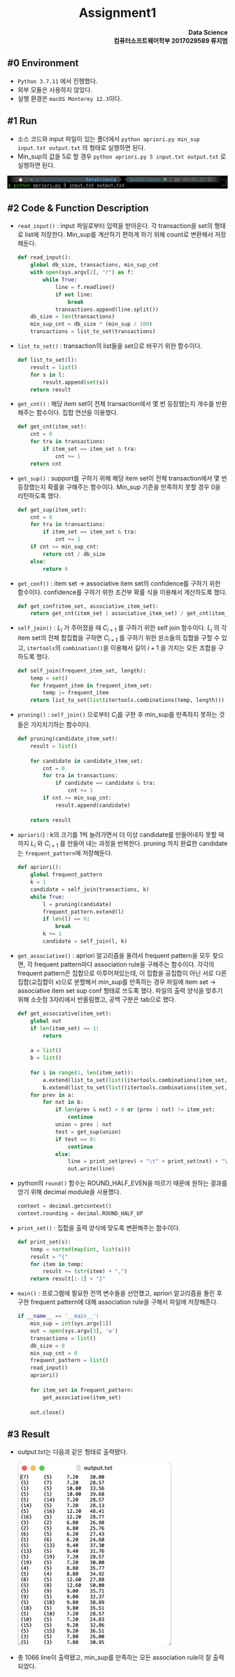 #  <center>Assignment1</center>

<div style="text-align:right"><strong>Data Science</strong></div>

<div style="text-align:right"><strong>컴퓨터소프트웨어학부 2017029589 류지범</strong></div>



##  #0 Environment

- `Python 3.7.11` 에서 진행했다.
- 외부 모듈은 사용하지 않았다.
- 실행 환경은 `macOS Monterey 12.3`이다.



## #1 Run

- 소스 코드와 input 파일이 있는 폴더에서 `python apriori.py min_sup input.txt output.txt` 의 형태로 실행하면 된다.
- Min_sup의 값을 5로 할 경우 `python apriori.py 5 input.txt output.txt` 로 실행하면 된다.

![run](https://github.com/llordly/ITE4005/blob/master/Assignment1/run.png?raw=true)

## #2 Code & Function Description

- `read_input()` : input 파일로부터 입력을 받아온다. 각 transaction을 set의 형태로 list에 저장한다. Min_sup를 계산하기 편하게 하기 위해 count로 변환해서 저장해둔다.

  ```python
  def read_input():
      global db_size, transactions, min_sup_cnt
      with open(sys.argv[2], "r") as f:
          while True:
              line = f.readline()
              if not line:
                  break
              transactions.append(line.split())
      db_size = len(transactions)
      min_sup_cnt = db_size * (min_sup / 100)
      transactions = list_to_set(transactions)
  ```

- `list_to_set()` : transaction의 list들을 set으로 바꾸기 위한 함수이다.

  ```python
  def list_to_set(l):
      result = list()
      for s in l:
          result.append(set(s))
      return result
  ```

- `get_cnt()` : 해당 item set이 전체 transaction에서 몇 번 등장했는지 개수를 반환해주는 함수이다. 집합 연산을 이용했다.

  ```python
  def get_cnt(item_set):
      cnt = 0
      for tra in transactions:
          if item_set == item_set & tra:
              cnt += 1
      return cnt
  ```

- `get_sup()` : support를 구하기 위해 해당 item set이 전체 transaction에서 몇 번 등장했는지 확률을 구해주는 함수이다. Min_sup 기준을 만족하지 못할 경우 0을 리턴하도록 했다.

  ```python
  def get_sup(item_set):
      cnt = 0
      for tra in transactions:
          if item_set == item_set & tra:
              cnt += 1
      if cnt >= min_sup_cnt:
          return cnt / db_size
      else:
          return 0
  ```

- `get_conf()` : item set -> associative item set의 confidence를 구하기 위한 함수이다. confidence를 구하기 위한 조건부 확률 식을 이용해서 계산하도록 했다.

  ```python
  def get_conf(item_set, associative_item_set):
      return get_cnt(item_set | associative_item_set) / get_cnt(item_set)
  ```

- `self_join()` : $L_i$ 가 주어졌을 때 $C_{i+1}$ 를 구하기 위한 self join 함수이다. $L_i$ 의 각 item set의 전체 합집합을 구하면 $C_{i+1}$ 를 구하기 위한 원소들의 집합을 구할 수 있고, `itertools`의 `combination()`을 이용해서 길이 $i+1$ 을 가지는 모든 조합을 구하도록 했다.

  ```python
  def self_join(frequent_item_set, length):
      temp = set()
      for frequent_item in frequent_item_set:
          temp |= frequent_item
      return list_to_set(list(itertools.combinations(temp, length)))
  ```

- `pruning()` : `self_join()` 으로부터 $C_{i}$를 구한 후 min_sup를 만족하지 못하는 것들은 가지치기하는 함수이다. 

  ```python
  def pruning(candidate_item_set):
      result = list()
  
      for candidate in candidate_item_set:
          cnt = 0
          for tra in transactions:
              if candidate == candidate & tra:
                  cnt += 1
          if cnt >= min_sup_cnt:
              result.append(candidate)
  
      return result
  ```

- `apriori(`) : k의 크기를 1씩 늘려가면서 더 이상 candidate를 만들어내지 못할 때까지 $L_i$ 와 $C_{i+1}$ 를 만들어 내는 과정을 반복한다. pruning 까지 완료한 candidate는 `frequent_pattern`에 저장해둔다.

  ```python
  def apriori():
      global frequent_pattern
      k = 1
      candidate = self_join(transactions, k)
      while True:
          l = pruning(candidate)
          frequent_pattern.extend(l)
          if len(l) == 0:
              break
          k += 1
          candidate = self_join(l, k)
  ```

- `get_associative()` : apriori 알고리즘을 돌려서 frequent pattern을 모두 찾으면, 각 frequent pattern마다 association rule을 구해주는 함수이다. 각각의 frequent pattern은 집합으로 이루어져있는데, 이 집합을 공집합이 아닌 서로 다른 집합(교집합이 x)으로 분할해서 min_sup를 만족하는 경우 파일에 item set -> associative item set sup conf 형태로 쓰도록 했다. 파일의 출력 양식을 맞추기 위해 소숫점 3자리에서 반올림했고, 공백 구분은 tab으로 했다.

  ```python
  def get_associative(item_set):
      global out
      if len(item_set) == 1:
          return
  
      a = list()
      b = list()
  
      for i in range(1, len(item_set)):
          a.extend(list_to_set(list((itertools.combinations(item_set, i)))))
          b.extend(list_to_set(list((itertools.combinations(item_set, i)))))
      for prev in a:
          for nxt in b:
              if len(prev & nxt) > 0 or (prev | nxt) != item_set:
                  continue
              union = prev | nxt
              test = get_sup(union)
              if test == 0:
                  continue
              else:
                  line = print_set(prev) + "\t" + print_set(nxt) + "\t" + "{:.2f}".format(round(decimal.Decimal(str(test * 100)), 2)) + "\t" + "{:.2f}".format(round(decimal.Decimal(str(get_conf(prev, nxt) * 100)), 2)) + '\n'
                  out.write(line)
  ```

- python의 `round()` 함수는 ROUND_HALF_EVEN을 따르기 때문에 원하는 결과를 얻기 위해 decimal module을 사용했다.

  ```python
  context = decimal.getcontext()
  context.rounding = decimal.ROUND_HALF_UP
  ```

- `print_set()` : 집합을 출력 양식에 맞도록 변환해주는 함수이다.

  ```python
  def print_set(s):
      temp = sorted(map(int, list(s)))
      result = "{"
      for item in temp:
          result += (str(item) + ",")
      return result[:-1] + "}"
  ```

- `main()` : 프로그램에 필요한 전역 변수들을 선언했고, apriori 알고리즘을 돌린 후 구한 frequent pattern에 대해 association rule을 구해서 파일에 저장해준다.

  ```python
  if __name__ == '__main__':
      min_sup = int(sys.argv[1])
      out = open(sys.argv[3], 'w')
      transactions = list()
      db_size = 0
      min_sup_cnt = 0
      frequent_pattern = list()
      read_input()
      apriori()
  
      for item_set in frequent_pattern:
          get_associative(item_set)
  
      out.close()
  ```





## #3 Result

- output.txt는 다음과 같은 형태로 출력됐다.

  

  <img src="https://github.com/llordly/ITE4005/blob/master/Assignment1/output.png?raw=true" alt="output" style="zoom:50%;" />

- 총 1066 line이 출력됐고, min_sup를 만족하는 모든 association rule이 잘 출력되었다.